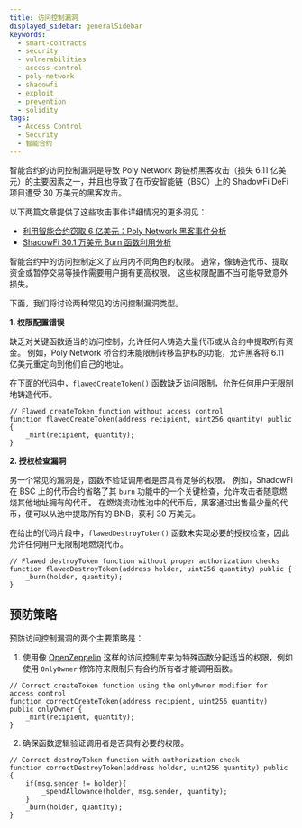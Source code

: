 ```yaml
---
title: 访问控制漏洞
displayed_sidebar: generalSidebar
keywords:
  - smart-contracts
  - security
  - vulnerabilities
  - access-control
  - poly-network
  - shadowfi
  - exploit
  - prevention
  - solidity
tags:
  - Access Control
  - Security
  - 智能合约
---
```


智能合约的访问控制漏洞是导致 Poly Network 跨链桥黑客攻击（损失 6.11 亿美元）的主要因素之一，并且也导致了在币安智能链（BSC）上的 ShadowFi DeFi 项目遭受 30 万美元的黑客攻击。

以下两篇文章提供了这些攻击事件详细情况的更多洞见：

- [利用智能合约窃取 6 亿美元：Poly Network 黑客事件分析](https://blog.kraken.com/product/security/abusing-smart-contracts-to-steal-600-million-how-the-poly-network-hack-actually-happened)
- [ShadowFi 30.1 万美元 Burn 函数利用分析](https://medium.com/quillhash/shadowfi-301k-burn-function-exploit-analysis-quillaudits-45a17ce04193)

智能合约中的访问控制定义了应用内不同角色的权限。 通常，像铸造代币、提取资金或暂停交易等操作需要用户拥有更高权限。 这些权限配置不当可能导致意外损失。

下面，我们将讨论两种常见的访问控制漏洞类型。

**1. 权限配置错误**

缺乏对关键函数适当的访问控制，允许任何人铸造大量代币或从合约中提取所有资金。 例如，Poly Network 桥合约未能限制转移监护权的功能，允许黑客将 6.11 亿美元重定向到他们自己的地址。

在下面的代码中，`flawedCreateToken()` 函数缺乏访问限制，允许任何用户无限制地铸造代币。

```solidity
// Flawed createToken function without access control
function flawedCreateToken(address recipient, uint256 quantity) public {
    _mint(recipient, quantity);
}
```

**2. 授权检查漏洞**

另一个常见的漏洞是，函数不验证调用者是否具有足够的权限。 例如，ShadowFi 在 BSC 上的代币合约省略了其 `burn` 功能中的一个关键检查，允许攻击者随意燃烧其他地址拥有的代币。 在燃烧流动性池中的代币后，黑客通过出售最少量的代币，便可以从池中提取所有的 BNB，获利 30 万美元。

在给出的代码片段中，`flawedDestroyToken()` 函数未实现必要的授权检查，因此允许任何用户无限制地燃烧代币。

```solidity
// Flawed destroyToken function without proper authorization checks
function flawedDestroyToken(address holder, uint256 quantity) public {
    _burn(holder, quantity);
}
```

## 预防策略

预防访问控制漏洞的两个主要策略是：

1. 使用像
   [OpenZeppelin](https://docs.openzeppelin.com/contracts/5.x/access-control) 这样的访问控制库来为特殊函数分配适当的权限，例如使用 `OnlyOwner` 修饰符来限制只有合约所有者才能调用函数。

```solidity
// Correct createToken function using the onlyOwner modifier for access control
function correctCreateToken(address recipient, uint256 quantity) public onlyOwner {
    _mint(recipient, quantity);
}
```

2. 确保函数逻辑验证调用者是否具有必要的权限。

```solidity
// Correct destroyToken function with authorization check
function correctDestroyToken(address holder, uint256 quantity) public {
    if(msg.sender != holder){
        _spendAllowance(holder, msg.sender, quantity);
    }
    _burn(holder, quantity);
}
```
